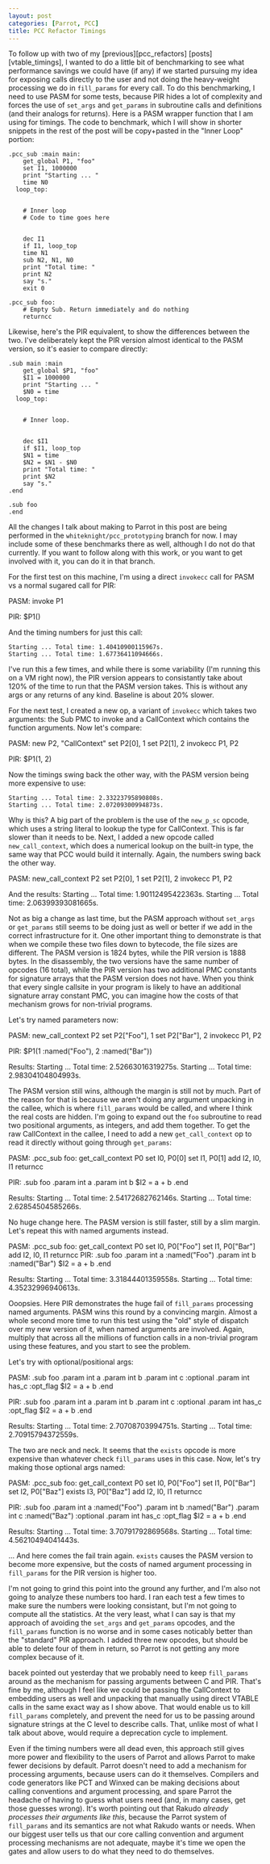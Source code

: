 ```yaml
---
layout: post
categories: [Parrot, PCC]
title: PCC Refactor Timings
---
```


To follow up with two of my [previous][pcc_refactors] [posts][vtable_timings],
I wanted to do a little bit of benchmarking to see what performance savings we
could have (if any) if we started pursuing my idea for exposing calls directly
to the user and not doing the heavy-weight processing we do in `fill_params`
for every call. To do this benchmarking, I need to use PASM for some tests,
because PIR hides a lot of complexity and forces the use of `set_args` and
`get_params` in subroutine calls and definitions (and their analogs for
returns). Here is a PASM wrapper function that I am using for timings. The
code to benchmark, which I will show in shorter snippets in the rest of the
post will be copy+pasted in the "Inner Loop" portion:

    .pcc_sub :main main:
        get_global P1, "foo"
        set I1, 1000000
        print "Starting ... "
        time N0
      loop_top:


        # Inner loop
        # Code to time goes here


        dec I1
        if I1, loop_top
        time N1
        sub N2, N1, N0
        print "Total time: "
        print N2
        say "s."
        exit 0

    .pcc_sub foo:
        # Empty Sub. Return immediately and do nothing
        returncc

Likewise, here's the PIR equivalent, to show the differences between the two.
I've deliberately kept the PIR version almost identical to the PASM version,
so it's easier to compare directly:

    .sub main :main
        get_global $P1, "foo"
        $I1 = 1000000
        print "Starting ... "
        $N0 = time
      loop_top:


        # Inner loop.


        dec $I1
        if $I1, loop_top
        $N1 = time
        $N2 = $N1 - $N0
        print "Total time: "
        print $N2
        say "s."
    .end

    .sub foo
    .end

All the changes I talk about making to Parrot in this post are being performed
in the `whiteknight/pcc_prototyping` branch for now. I may include some of
these benchmarks there as well, although I do not do that currently. If you
want to follow along with this work, or you want to get involved with it, you
can do it in that branch.

For the first test on this machine, I'm using a direct `invokecc` call for
PASM vs a normal sugared call for PIR:

PASM:
    invoke P1

PIR:
    $P1()

And the timing numbers for just this call:

    Starting ... Total time: 1.40410900115967s.
    Starting ... Total time: 1.67736411094666s.

I've run this a few times, and while there is some variability (I'm running
this on a VM right now), the PIR version appears to consistantly take about
120% of the time to run that the PASM version takes. This is without any args
or any returns of any kind. Baseline is about 20% slower.

For the next test, I created a new op, a variant of `invokecc` which takes two
arguments: the Sub PMC to invoke and a CallContext which contains the
function arguments. Now let's compare:

PASM:
    new P2, "CallContext"
    set P2[0], 1
    set P2[1], 2
    invokecc P1, P2

PIR:
    $P1(1, 2)

Now the timings swing back the other way, with the PASM version being more
expensive to use:

    Starting ... Total time: 2.33223795890808s.
    Starting ... Total time: 2.07209300994873s.

Why is this? A big part of the problem is the use of the `new_p_sc` opcode,
which uses a string literal to lookup the type for CallContext. This is far
slower than it needs to be. Next, I added a new opcode called
`new_call_context`, which does a numerical lookup on the built-in type, the
same way that PCC would build it internally. Again, the numbers swing back the
other way.

PASM:
    new_call_context P2
    set P2[0], 1
    set P2[1], 2
    invokecc P1, P2

And the results:
    Starting ... Total time: 1.90112495422363s.
    Starting ... Total time: 2.06399393081665s.

Not as big a change as last time, but the PASM approach without `set_args`
or `get_params` still seems to be doing just as well or better if we add in
the correct infrastructure for it. One other important thing to demonstrate
is that when we compile these two files down to bytecode, the file sizes are
different. The PASM version is 1824 bytes, while the PIR version is 1888
bytes. In the disassembly, the two versions have the same number of opcodes
(16 total), while the PIR version has two additional PMC constants for
signature arrays that the PASM version does not have. When you think that
every single callsite in your program is likely to have an additional
signature array constant PMC, you can imagine how the costs of that mechanism
grows for non-trivial programs.

Let's try named parameters now:

PASM:
    new_call_context P2
    set P2["Foo"], 1
    set P2["Bar"], 2
    invokecc P1, P2

PIR:
    $P1(1 :named("Foo"), 2 :named("Bar"))

Results:
    Starting ... Total time: 2.52663016319275s.
    Starting ... Total time: 2.98304104804993s.

The PASM version still wins, although the margin is still not by much. Part of
the reason for that is because we aren't doing any argument unpacking in the
callee, which is where `fill_params` would be called, and where I think the
real costs are hidden. I'm going to expand out the `foo` subroutine to read
two positional arguments, as integers, and add them together. To get the raw
CallContext in the callee, I need to add a new `get_call_context` op to read
it directly without going through `get_params`:

PASM:
    .pcc_sub foo:
        get_call_context P0
        set I0, P0[0]
        set I1, P0[1]
        add I2, I0, I1
        returncc

PIR:
    .sub foo
        .param int a
        .param int b
        $I2 = a + b
    .end

Results:
    Starting ... Total time: 2.54172682762146s.
    Starting ... Total time: 2.62854504585266s.

No huge change here. The PASM version is still faster, still by a slim margin.
Let's repeat this with named arguments instead.

PASM:
    .pcc_sub foo:
        get_call_context P0
        set I0, P0["Foo"]
        set I1, P0["Bar"]
        add I2, I0, I1
        returncc
PIR:
    .sub foo
        .param int a :named("Foo")
        .param int b :named("Bar")
        $I2 = a + b
    .end

Results:
    Starting ... Total time: 3.31844401359558s.
    Starting ... Total time: 4.35232996940613s.

Ooopsies. Here PIR demonstrates the huge fail of `fill_params` processing
named arguments. PASM wins this round by a convincing margin. Almost a whole
second more time to run this test using the "old" style of dispatch over my
new version of it, when named arguments are involved. Again, multiply that
across all the millions of function calls in a non-trivial program using these
features, and you start to see the problem.

Let's try with optional/positional args:

PASM:
    .sub foo
        .param int a
        .param int b
        .param int c :optional
        .param int has_c :opt_flag
        $I2 = a + b
    .end

PIR:
    .sub foo
        .param int a
        .param int b
        .param int c :optional
        .param int has_c :opt_flag
        $I2 = a + b
    .end

Results:
    Starting ... Total time: 2.70708703994751s.
    Starting ... Total time: 2.70915794372559s.

The two are neck and neck. It seems that the `exists` opcode is more expensive
than whatever check `fill_params` uses in this case. Now, let's try making
those optional args named:

PASM:
    .pcc_sub foo:
        get_call_context P0
        set I0, P0["Foo"]
        set I1, P0["Bar"]
        set I2, P0["Baz"]
        exists I3, P0["Baz"]
        add I2, I0, I1
        returncc

PIR:
    .sub foo
        .param int a :named("Foo")
        .param int b :named("Bar")
        .param int c :named("Baz") :optional
        .param int has_c :opt_flag
        $I2 = a + b
    .end

Results:
    Starting ... Total time: 3.70791792869568s.
    Starting ... Total time: 4.56210494041443s.

... And here comes the fail train again. `exists` causes the PASM version to
become more expensive, but the costs of named argument processing in
`fill_params` for the PIR version is higher too.

I'm not going to grind this point into the ground any further, and I'm also
not going to analyze these numbers too hard. I ran each test a few times to
make sure the numbers were looking consistant, but I'm not going to compute
all the statistics. At the very least, what I can say is that my approach
of avoiding the `set_args` and `get_params` opcodes, and the `fill_params`
function is no worse and in some cases noticably better than the "standard"
PIR approach. I added three new opcodes, but should be able to delete four
of them in return, so Parrot is not getting any more complex because of it.

bacek pointed out yesterday that we probably need to keep `fill_params` around
as the mechanism for passing arguments between C and PIR. That's fine by me,
although I feel like we could be passing the CallContext to embedding users
as well and unpacking that manually using direct VTABLE calls in the same
exact way as I show above. That would enable us to kill `fill_params`
completely, and prevent the need for us to be passing around signature strings
at the C level to describe calls. That, unlike most of what I talk about
above, would require a deprecation cycle to implement.

Even if the timing numbers were all dead even, this approach still gives more
power and flexibility to the users of Parrot and allows Parrot to make fewer
decisions by default. Parrot doesn't need to add a mechanism for processing
arguments, because users can do it themselves. Compilers and code generators
like PCT and Winxed can be making decisions about calling conventions and
argument processing, and spare Parrot the headache of having to guess what
users need (and, in many cases, get those guesses wrong). It's worth pointing
out that Rakudo *already processes their arguments like this*, because the
Parrot system of `fill_params` and its semantics are not what Rakudo wants or
needs. When our biggest user tells us that our core calling convention and
argument processing mechanisms are not adequate, maybe it's time we open the
gates and allow users to do what they need to do themselves.
